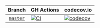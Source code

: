 Branch          | GH Actions | codecov.io |
:-------------: | ---------- | ---------- |
[`master`](https://github.com/mzimbres/aedis/tree/master) | [![CI](https://github.com/mzimbres/aedis/actions/workflows/ci.yml/badge.svg?branch=master)](https://github.com/mzimbres/aedis/actions/workflows/ci.yml) | [![codecov](https://codecov.io/gh/mzimbres/aedis/branch/master/graph/badge.svg)](https://codecov.io/gh/mzimbres/aedis/branch/master)

